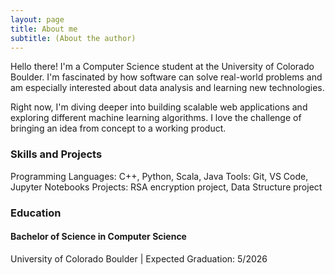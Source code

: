 ```yaml
---
layout: page
title: About me
subtitle: (About the author)
---
```



Hello there! I'm a Computer Science student at the University of Colorado Boulder. I'm fascinated by how software can solve real-world problems and am especially interested about data analysis and learning new technologies.

Right now, I'm diving deeper into building scalable web applications and exploring different machine learning algorithms. I love the challenge of bringing an idea from concept to a working product.



### Skills and Projects

Programming Languages: C++, Python, Scala, Java
Tools: Git, VS Code, Jupyter Notebooks
Projects: RSA encryption project, Data Structure project


### Education

#### Bachelor of Science in Computer Science
 University of Colorado Boulder | Expected Graduation: 5/2026


